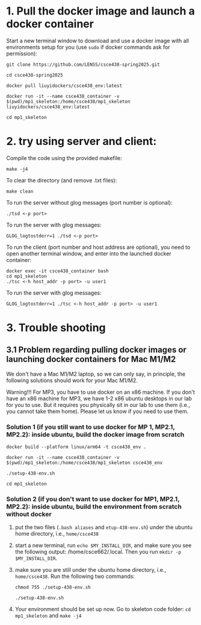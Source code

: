 
# 1. Pull the docker image and launch a docker container

Start a new terminal window to download and use a docker image with all environments setup for you (use `sudo` if docker commands ask for permission):

    git clone https://github.com/LENSS/csce438-spring2025.git

    cd csce438-spring2025

    docker pull liuyidockers/csce438_env:latest

    docker run -it --name csce438_container -v $(pwd)/mp1_skeleton:/home/csce438/mp1_skeleton liuyidockers/csce438_env:latest

    cd mp1_skeleton


# 2. try using server and client:

Compile the code using the provided makefile:

    make -j4

To clear the directory (and remove .txt files):
   
    make clean

To run the server without glog messages (port number is optional): 

    ./tsd <-p port>
    
To run the server with glog messages: 

    GLOG_logtostderr=1 ./tsd <-p port>


To run the client (port number and host address are optional), you need to open another terminal window, and enter into the launched docker container: 

    docker exec -it csce438_container bash
    cd mp1_skeleton
    ./tsc <-h host_addr -p port> -u user1
    
To run the server with glog messages: 

    GLOG_logtostderr=1 ./tsc <-h host_addr -p port> -u user1

# 3. Trouble shooting 

## 3.1 Problem regarding pulling docker images or launching docker containers for Mac M1/M2

We don't have a Mac M1/M2 laptop, so we can only say, in principle, the following solutions should work for your Mac M1/M2. 

Warning!!! For MP3, you have to use docker on an x86 machine. If you don't have an x86 machine for MP3, we have 1-2 x86 ubuntu desktops in our lab for you to use. But it requires you physically sit in our lab to use them (i.e., you cannot take them home). Please let us know if you need to use them.


### Solution 1 (if you still want to use docker for MP 1, MP2.1, MP2.2): inside ubuntu, build the docker image from scratch

    docker build --platform linux/arm64 -t csce438_env .

    docker run -it --name csce438_container -v $(pwd)/mp1_skeleton:/home/csce438/mp1_skeleton csce438_env

    ./setup-438-env.sh

    cd mp1_skeleton

### Solution 2 (if you don't want to use docker for MP1, MP2.1, MP2.2): inside ubuntu, build the environment from scratch without docker

1. put the two files (`.bash aliases` and `etup-438-env.sh`) under the ubuntu home directory, i.e., `home/csce438`
2. start a new terminal, run `echo $MY_INSTALL_DIR`, and make sure you see the following output: /home/csce662/.local. Then you run `mkdir -p $MY_INSTALL_DIR`.
3. make sure you are still under the ubuntu home directory, i.e., `home/csce438`. Run the following two commands:

    `chmod 755 ./setup-438-env.sh`

    `./setup-438-env.sh`
4. Your environment should be set up now. Go to skeleton code folder: `cd mp1_skeleton` and `make -j4`
